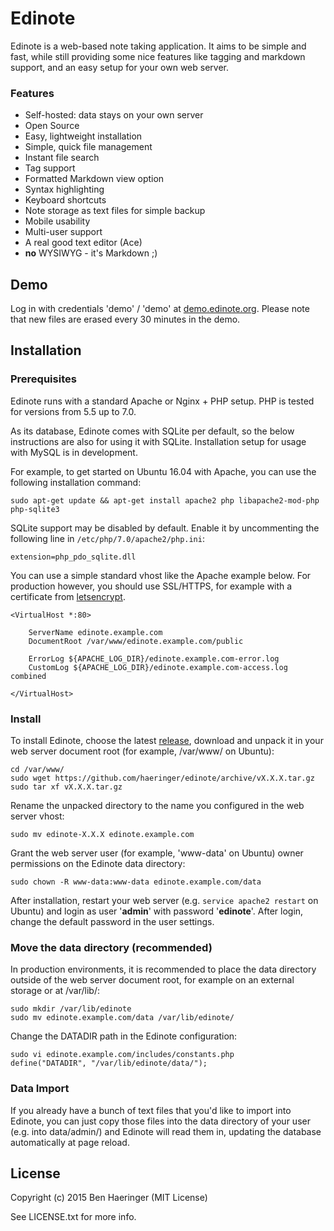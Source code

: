 # Edinote #

Edinote is a web-based note taking application. It aims to be simple and fast,
while still providing some nice features like tagging and markdown support, and
an easy setup for your own web server.


### Features ###

* Self-hosted: data stays on your own server
* Open Source
* Easy, lightweight installation
* Simple, quick file management
* Instant file search
* Tag support
* Formatted Markdown view option
* Syntax highlighting
* Keyboard shortcuts
* Note storage as text files for simple backup
* Mobile usability
* Multi-user support
* A real good text editor (Ace)
* **no** WYSIWYG - it's Markdown ;)


## Demo ##

Log in with credentials 'demo' / 'demo' at [demo.edinote.org](https://demo.edinote.org).
Please note that new files are erased every 30 minutes in the demo.


## Installation

### Prerequisites

Edinote runs with a standard Apache or Nginx + PHP setup. PHP is tested for versions from 5.5 up to 7.0.

As its database, Edinote comes with SQLite per default, so the below instructions are
also for using it with SQLite. Installation setup for usage with MySQL is in development.

For example, to get started on Ubuntu 16.04 with Apache, you can use the following
installation command:

    sudo apt-get update && apt-get install apache2 php libapache2-mod-php php-sqlite3

SQLite support may be disabled by default. Enable it by uncommenting the following line in `/etc/php/7.0/apache2/php.ini`:

    extension=php_pdo_sqlite.dll

You can use a simple standard vhost like the Apache example below. For production however, you should use
SSL/HTTPS, for example with a certificate from [letsencrypt](https://letsencrypt.org/getting-started/).

    <VirtualHost *:80>

    	ServerName edinote.example.com
    	DocumentRoot /var/www/edinote.example.com/public

    	ErrorLog ${APACHE_LOG_DIR}/edinote.example.com-error.log
    	CustomLog ${APACHE_LOG_DIR}/edinote.example.com-access.log combined

    </VirtualHost>

### Install

To install Edinote, choose the latest [release](https://github.com/haeringer/edinote/releases),
download and unpack it in your web server document root (for example, /var/www/ on Ubuntu):

    cd /var/www/
    sudo wget https://github.com/haeringer/edinote/archive/vX.X.X.tar.gz
    sudo tar xf vX.X.X.tar.gz

Rename the unpacked directory to the name you configured in the web server vhost:

    sudo mv edinote-X.X.X edinote.example.com

Grant the web server user (for example, 'www-data' on Ubuntu) owner permissions
on the Edinote data directory:

    sudo chown -R www-data:www-data edinote.example.com/data

After installation, restart your web server (e.g. `service apache2 restart` on Ubuntu)
and login as user '**admin**' with password '**edinote**'. After login, change the
default password in the user settings.

### Move the data directory (recommended)

In production environments, it is recommended to place the data directory outside
of the web server document root, for example on an external storage or at /var/lib/:

    sudo mkdir /var/lib/edinote
    sudo mv edinote.example.com/data /var/lib/edinote/

Change the DATADIR path in the Edinote configuration:

    sudo vi edinote.example.com/includes/constants.php
    define("DATADIR", "/var/lib/edinote/data/");

### Data Import

If you already have a bunch of text files that you'd like to import into Edinote,
you can just copy those files into the data directory of your user (e.g. into data/admin/)
and Edinote will read them in, updating the database automatically at page reload.


## License

Copyright (c) 2015 Ben Haeringer (MIT License)

See LICENSE.txt for more info.
